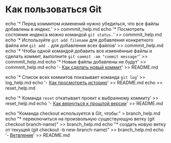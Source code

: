 # Как пользоваться Git

echo '* Перед коммитом изменений нужно убедиться, что все файлы добавлены в индекс.' >> commmit_help.md
echo '* Посмотреть состояние индекса можно командой `git status.`' >> commmit_help.md
echo '* Используйте `git add filename` для добавления конкретного файла или `git add .` для добавления всех файлов' >> commmit_help.md
echo '* Чтобы одной командой добавить все изменённые файлы и сделать коммит, выполните `git commit -am "commit message"`' >> commmit_help.md
echo '* Новые файлы добавлены не будут' >> commmit_help.md
echo '- [Как сделать новый коммит](./commmit_help.md)' >> README.md

echo '* Список всех коммитов показывает команда `git log`' >> log_help.md
echo '- [Как просмотреть историю](./log_help.md)' >> README.md
echo >> reset_help.md

echo '* Команда `reset` откатывает проект к выбранному коммиту' >> reset_help.md
echo '- [Как вернуться к прошлой версии](./reset_help.md)' >> README.md

echo "Команда checkout используется в Git, чтобы:" > branch_help.md
echo "* переключиться на произвольную существующую ветку (git checkout branch-name)" >> branch_help.md
echo "* создать новую ветку от текущей (git checkout -b new-branch-name)" >> branch_help.md
echo '- [Ветвление](./branch_help.md)' >> README.md